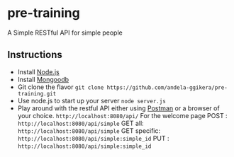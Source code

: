 # pre-training
A Simple RESTful API for simple people

## Instructions
* Install [Node.js](https://nodejs.org/en/download/)
* Install [Mongoodb](https://www.npmjs.com/package/mongodb)
* Git clone the flavor
``` git clone https://github.com/andela-ggikera/pre-training.git ```
* Use node.js to start up your server
``` node server.js ```
* Play around with the restful API either using [Postman](https://chrome.google.com/webstore/search/postman) or a browser of your choice.
 	 ``` http://localhost:8080/api/ ``` For the welcome page
  POST : ``` http://localhost:8080/api/simple ```
  GET all: ``` http://localhost:8080/api/simple ```
  GET specific: ``` http://localhost:8080/api/simple:simple_id ```
  PUT : ``` http://localhost:8080/api/simple:simple_id ```

